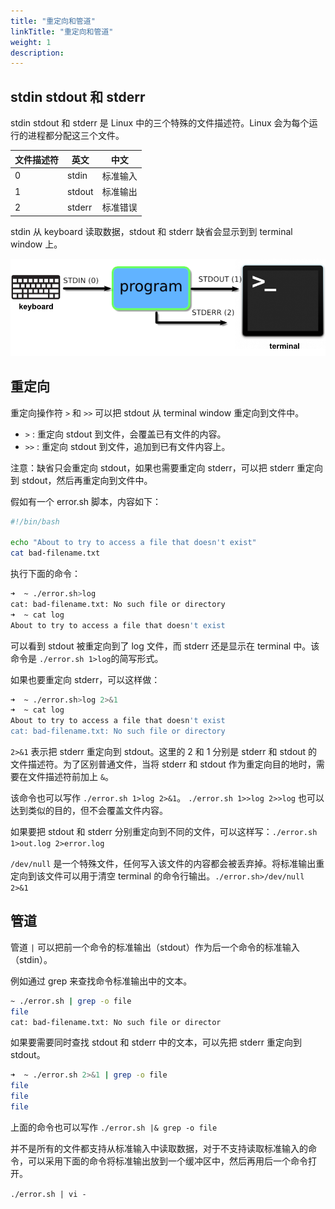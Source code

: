 ```yaml
---
title: "重定向和管道"
linkTitle: "重定向和管道"
weight: 1
description:
---
```


## stdin stdout 和 stderr

stdin stdout 和 stderr 是 Linux 中的三个特殊的文件描述符。Linux 会为每个运行的进程都分配这三个文件。

| 文件描述符  | 英文  | 中文  |
|---|---|---|
| 0 | stdin   | 标准输入  | 
| 1 | stdout  | 标准输出  |  
| 2 | stderr  | 标准错误  |   


stdin 从 keyboard 读取数据，stdout 和 stderr 缺省会显示到到 terminal window 上。

![](stdout.png)


## 重定向

重定向操作符 `>` 和 `>>` 可以把 stdout 从 terminal window 重定向到文件中。

* `>` : 重定向 stdout 到文件，会覆盖已有文件的内容。
* `>>` : 重定向 stdout 到文件，追加到已有文件内容上。

注意：缺省只会重定向 stdout，如果也需要重定向 stderr，可以把 stderr 重定向到 stdout，然后再重定向到文件中。

假如有一个 error.sh 脚本，内容如下：

```bash
#!/bin/bash

echo "About to try to access a file that doesn't exist"
cat bad-filename.txt
```

执行下面的命令：

```bash
➜  ~ ./error.sh>log
cat: bad-filename.txt: No such file or directory
➜  ~ cat log
About to try to access a file that doesn't exist
```
可以看到 stdout 被重定向到了 log 文件，而 stderr 还是显示在 terminal 中。该命令是 ```./error.sh 1>log```的简写形式。

如果也要重定向 stderr，可以这样做：

```bash
➜  ~ ./error.sh>log 2>&1
➜  ~ cat log
About to try to access a file that doesn't exist
cat: bad-filename.txt: No such file or directory
```
`2>&1` 表示把 stderr 重定向到 stdout。这里的 2 和 1 分别是 stderr 和 stdout 的文件描述符。为了区别普通文件，当将 stderr 和 stdout 作为重定向目的地时，需要在文件描述符前加上 `&`。

该命令也可以写作 ```./error.sh 1>log 2>&1```。 ```./error.sh 1>>log 2>>log``` 也可以达到类似的目的，但不会覆盖文件内容。

如果要把 stdout 和 stderr 分别重定向到不同的文件，可以这样写：```./error.sh 1>out.log 2>error.log```

`/dev/null` 是一个特殊文件，任何写入该文件的内容都会被丢弃掉。将标准输出重定向到该文件可以用于清空 terminal 的命令行输出。```./error.sh>/dev/null 2>&1```

## 管道

管道 `|` 可以把前一个命令的标准输出（stdout）作为后一个命令的标准输入（stdin）。

例如通过 grep 来查找命令标准输出中的文本。

```bash
~ ./error.sh | grep -o file
file
cat: bad-filename.txt: No such file or director
```

如果要需要同时查找 stdout 和 stderr 中的文本，可以先把 stderr 重定向到 stdout。

```bash
➜  ~ ./error.sh 2>&1 | grep -o file
file
file
file
```
上面的命令也可以写作 ```./error.sh |& grep -o file```

并不是所有的文件都支持从标准输入中读取数据，对于不支持读取标准输入的命令，可以采用下面的命令将标准输出放到一个缓冲区中，然后再用后一个命令打开。

``` ./error.sh | vi - ```